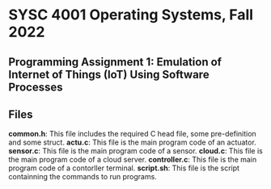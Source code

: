 # SYSC 4001 Operating Systems, Fall 2022
## Programming Assignment 1: Emulation of Internet of Things (IoT) Using Software Processes

## Files
**common.h**: This file includes the required C head file, some pre-definition and some struct.
**actu.c**: This file is the main program code of an actuator.
**sensor.c**: This file is the main program code of a sensor.
**cloud.c**: This file is the main program code of a cloud server.
**controller.c**: This file is the main program code of a contorller terminal.
**script.sh**: This file is the script containning the commands to run programs.
